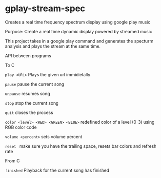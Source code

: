 # gplay-stream-spec
Creates a real time frequency spectrum display using google play music

Purpose: Create a real time dynamic display powered by streamed music

This project takes in a google play command and generates the specturm analysis and plays the stream at the same time.

API between programs

To C

```play <URL>```
Plays the given url immidietally

```pause```
pause the current song

```unpause```
resumes song

```stop```
stop the current song

```quit```
closes the process

```color <level> <RED> <GREEN> <BLUE>```
redefined color of a level (0-3) using RGB color code

```volume <percent>```
sets volume percent

```reset ```
make sure you have the trailing space, resets bar colors and refresh rate

From C

```finished```
Playback for the current song has finished